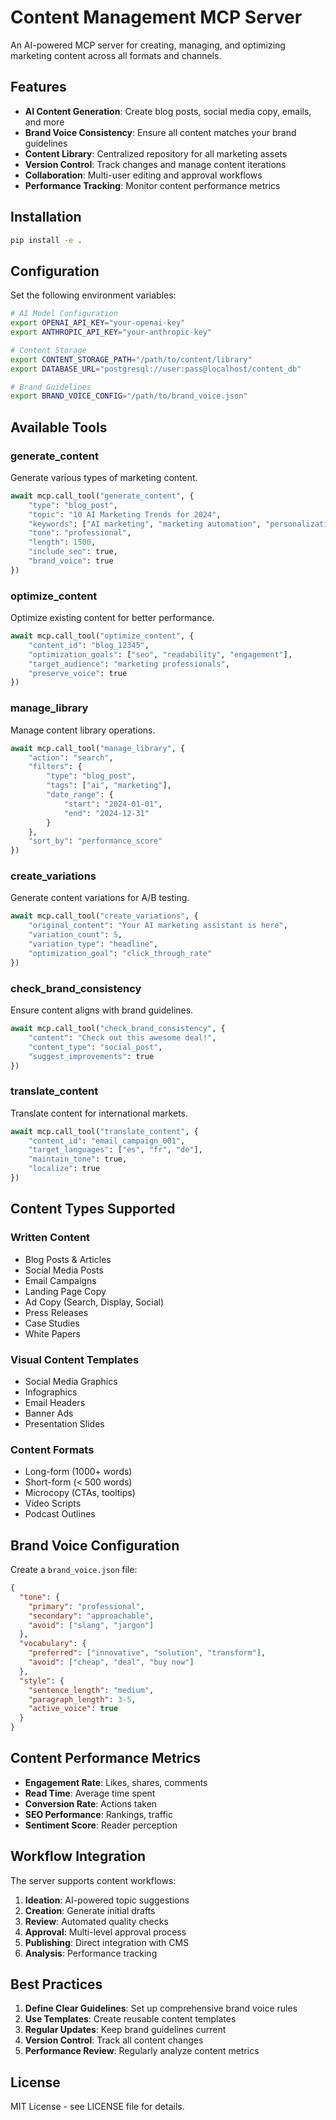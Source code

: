 # Content Management MCP Server

An AI-powered MCP server for creating, managing, and optimizing marketing content across all formats and channels.

## Features

- **AI Content Generation**: Create blog posts, social media copy, emails, and more
- **Brand Voice Consistency**: Ensure all content matches your brand guidelines
- **Content Library**: Centralized repository for all marketing assets
- **Version Control**: Track changes and manage content iterations
- **Collaboration**: Multi-user editing and approval workflows
- **Performance Tracking**: Monitor content performance metrics

## Installation

```bash
pip install -e .
```

## Configuration

Set the following environment variables:

```bash
# AI Model Configuration
export OPENAI_API_KEY="your-openai-key"
export ANTHROPIC_API_KEY="your-anthropic-key"

# Content Storage
export CONTENT_STORAGE_PATH="/path/to/content/library"
export DATABASE_URL="postgresql://user:pass@localhost/content_db"

# Brand Guidelines
export BRAND_VOICE_CONFIG="/path/to/brand_voice.json"
```

## Available Tools

### generate_content
Generate various types of marketing content.

```python
await mcp.call_tool("generate_content", {
    "type": "blog_post",
    "topic": "10 AI Marketing Trends for 2024",
    "keywords": ["AI marketing", "marketing automation", "personalization"],
    "tone": "professional",
    "length": 1500,
    "include_seo": true,
    "brand_voice": true
})
```

### optimize_content
Optimize existing content for better performance.

```python
await mcp.call_tool("optimize_content", {
    "content_id": "blog_12345",
    "optimization_goals": ["seo", "readability", "engagement"],
    "target_audience": "marketing professionals",
    "preserve_voice": true
})
```

### manage_library
Manage content library operations.

```python
await mcp.call_tool("manage_library", {
    "action": "search",
    "filters": {
        "type": "blog_post",
        "tags": ["ai", "marketing"],
        "date_range": {
            "start": "2024-01-01",
            "end": "2024-12-31"
        }
    },
    "sort_by": "performance_score"
})
```

### create_variations
Generate content variations for A/B testing.

```python
await mcp.call_tool("create_variations", {
    "original_content": "Your AI marketing assistant is here",
    "variation_count": 5,
    "variation_type": "headline",
    "optimization_goal": "click_through_rate"
})
```

### check_brand_consistency
Ensure content aligns with brand guidelines.

```python
await mcp.call_tool("check_brand_consistency", {
    "content": "Check out this awesome deal!",
    "content_type": "social_post",
    "suggest_improvements": true
})
```

### translate_content
Translate content for international markets.

```python
await mcp.call_tool("translate_content", {
    "content_id": "email_campaign_001",
    "target_languages": ["es", "fr", "de"],
    "maintain_tone": true,
    "localize": true
})
```

## Content Types Supported

### Written Content
- Blog Posts & Articles
- Social Media Posts
- Email Campaigns
- Landing Page Copy
- Ad Copy (Search, Display, Social)
- Press Releases
- Case Studies
- White Papers

### Visual Content Templates
- Social Media Graphics
- Infographics
- Email Headers
- Banner Ads
- Presentation Slides

### Content Formats
- Long-form (1000+ words)
- Short-form (< 500 words)
- Microcopy (CTAs, tooltips)
- Video Scripts
- Podcast Outlines

## Brand Voice Configuration

Create a `brand_voice.json` file:

```json
{
  "tone": {
    "primary": "professional",
    "secondary": "approachable",
    "avoid": ["slang", "jargon"]
  },
  "vocabulary": {
    "preferred": ["innovative", "solution", "transform"],
    "avoid": ["cheap", "deal", "buy now"]
  },
  "style": {
    "sentence_length": "medium",
    "paragraph_length": 3-5,
    "active_voice": true
  }
}
```

## Content Performance Metrics

- **Engagement Rate**: Likes, shares, comments
- **Read Time**: Average time spent
- **Conversion Rate**: Actions taken
- **SEO Performance**: Rankings, traffic
- **Sentiment Score**: Reader perception

## Workflow Integration

The server supports content workflows:

1. **Ideation**: AI-powered topic suggestions
2. **Creation**: Generate initial drafts
3. **Review**: Automated quality checks
4. **Approval**: Multi-level approval process
5. **Publishing**: Direct integration with CMS
6. **Analysis**: Performance tracking

## Best Practices

1. **Define Clear Guidelines**: Set up comprehensive brand voice rules
2. **Use Templates**: Create reusable content templates
3. **Regular Updates**: Keep brand guidelines current
4. **Version Control**: Track all content changes
5. **Performance Review**: Regularly analyze content metrics

## License

MIT License - see LICENSE file for details.